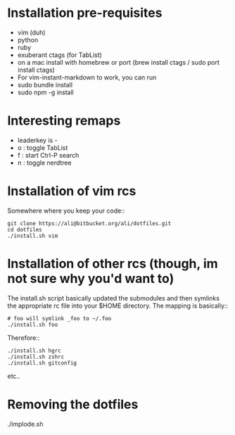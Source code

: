Installation pre-requisites
===========================
* vim (duh)
* python
* ruby
* exuberant ctags (for TabList)
 *  on a mac install with homebrew or port (brew install ctags / sudo port install ctags)
* For vim-instant-markdown to work, you can run 
 * sudo bundle install 
 * sudo npm -g install 


Interesting remaps
==================
* leaderkey is -
* <leaderkey>o : toggle TabList
* <leaderkey>f : start Ctrl-P search 
* <leaderkey>n : toggle nerdtree 


Installation of vim rcs
=======================
Somewhere where you keep your code::

    git clone https://ali@bitbucket.org/ali/dotfiles.git
    cd dotfiles 
    ./install.sh vim

Installation of other rcs (though, im not sure why you'd want to)
=================================================================
The install.sh script basically updated the submodules and then symlinks the appropriate rc file into your $HOME directory.
The mapping is basically::

    # foo will symlink _foo to ~/.foo 
    ./install.sh foo 

Therefore::

    ./install.sh hgrc 
    ./install.sh zshrc 
    ./install.sh gitconfig 

etc..


Removing the dotfiles
=====================
./implode.sh 

